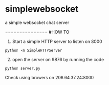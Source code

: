 simplewebsocket
===============

a simple websocket chat server

===============
#HOW TO

1. Start a simple HTTP server to listen on 8000
```
python -m SimpleHTTPServer
```

2. open the server on 9876 by running the code
```
python server.py
```
Check using browers on 208.64.37.24:8000


